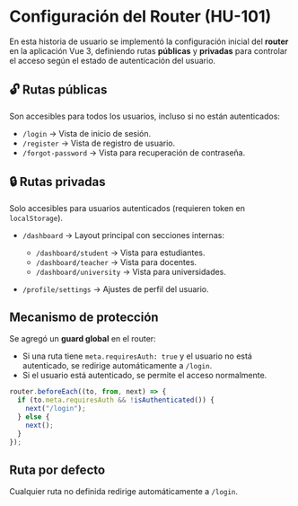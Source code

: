 # Configuración del Router (HU-101)

En esta historia de usuario se implementó la configuración inicial del **router** en la aplicación Vue 3, definiendo rutas **públicas** y **privadas** para controlar el acceso según el estado de autenticación del usuario.

## 🔓 Rutas públicas

Son accesibles para todos los usuarios, incluso si no están autenticados:

- `/login` → Vista de inicio de sesión.
- `/register` → Vista de registro de usuario.
- `/forgot-password` → Vista para recuperación de contraseña.

## 🔒 Rutas privadas

Solo accesibles para usuarios autenticados (requieren token en `localStorage`).

- `/dashboard` → Layout principal con secciones internas:
  - `/dashboard/student` → Vista para estudiantes.
  - `/dashboard/teacher` → Vista para docentes.
  - `/dashboard/university` → Vista para universidades.

- `/profile/settings` → Ajustes de perfil del usuario.

## Mecanismo de protección

Se agregó un **guard global** en el router:

- Si una ruta tiene `meta.requiresAuth: true` y el usuario no está autenticado, se redirige automáticamente a `/login`.
- Si el usuario está autenticado, se permite el acceso normalmente.

```js
router.beforeEach((to, from, next) => {
  if (to.meta.requiresAuth && !isAuthenticated()) {
    next("/login");
  } else {
    next();
  }
});
```

## Ruta por defecto

Cualquier ruta no definida redirige automáticamente a `/login`.

